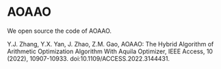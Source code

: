 # AOAAO
We open source the code of AOAAO.

Y.J. Zhang, Y.X. Yan, J. Zhao, Z.M. Gao, AOAAO: The Hybrid Algorithm of Arithmetic Optimization Algorithm With Aquila Optimizer, IEEE Access, 10 (2022), 10907-10933. doi:10.1109/ACCESS.2022.3144431.
